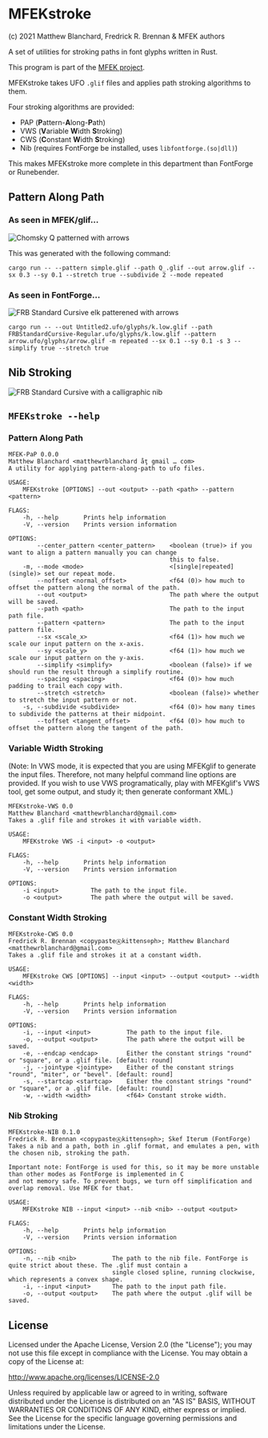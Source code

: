 # MFEKstroke

(c) 2021 Matthew Blanchard, Fredrick R. Brennan & MFEK authors

A set of utilities for stroking paths in font glyphs written in Rust.

This program is part of the [MFEK project](https://github.com/MFEK/).

MFEKstroke takes UFO `.glif` files and applies path stroking algorithms to them.

Four stroking algorithms are provided:

* PAP (**P**attern-**A**long-**P**ath)
* VWS (**V**ariable **W**idth **S**troking)
* CWS (**C**onstant **W**idth **S**troking)
* Nib (requires FontForge be installed, uses `libfontforge.(so|dll)`)

This makes MFEKstroke more complete in this department than FontForge or Runebender.

## Pattern Along Path
### As seen in MFEK/glif…
![Chomsky `Q` patterned with arrows](https://user-images.githubusercontent.com/310356/104128458-9ac66f00-5335-11eb-94d3-f458f6cfb464.png)

This was generated with the following command:

```
cargo run -- --pattern simple.glif --path Q_.glif --out arrow.glif --sx 0.3 --sy 0.1 --stretch true --subdivide 2 --mode repeated
```

### As seen in FontForge…
![FRB Standard Cursive `elk` patterened with arrows](https://user-images.githubusercontent.com/838783/104132949-8d69ae80-534e-11eb-811f-afd18e5fe405.png)

```
cargo run -- --out Untitled2.ufo/glyphs/k.low.glif --path FRBStandardCursive-Regular.ufo/glyphs/k.low.glif --pattern arrow.ufo/glyphs/arrow.glif -m repeated --sx 0.1 --sy 0.1 -s 3 --simplify true --stretch true
```

## Nib Stroking
![FRB Standard Cursive with a calligraphic nib](https://raw.githubusercontent.com/MFEK/stroke/main/docs/blob/MFEKstroke%20NIB%20Q.png)

## `MFEKstroke --help`
### Pattern Along Path
```
MFEK-PaP 0.0.0
Matthew Blanchard <matthewrblanchard åţ gmail … com>
A utility for applying pattern-along-path to ufo files.

USAGE:
    MFEKstroke [OPTIONS] --out <output> --path <path> --pattern <pattern>

FLAGS:
    -h, --help       Prints help information
    -V, --version    Prints version information

OPTIONS:
        --center_pattern <center_pattern>    <boolean (true)> if you want to align a pattern manually you can change
                                             this to false.
    -m, --mode <mode>                        <[single|repeated] (single)> set our repeat mode.
        --noffset <normal_offset>            <f64 (0)> how much to offset the pattern along the normal of the path.
        --out <output>                       The path where the output will be saved.
        --path <path>                        The path to the input path file.
        --pattern <pattern>                  The path to the input pattern file.
        --sx <scale_x>                       <f64 (1)> how much we scale our input pattern on the x-axis.
        --sy <scale_y>                       <f64 (1)> how much we scale our input pattern on the y-axis.
        --simplify <simplify>                <boolean (false)> if we should run the result through a simplify routine.
        --spacing <spacing>                  <f64 (0)> how much padding to trail each copy with.
        --stretch <stretch>                  <boolean (false)> whether to stretch the input pattern or not.
    -s, --subdivide <subdivide>              <f64 (0)> how many times to subdivide the patterns at their midpoint.
        --toffset <tangent_offset>           <f64 (0)> how much to offset the pattern along the tangent of the path.
````
### Variable Width Stroking
(Note: In VWS mode, it is expected that you are using MFEKglif to generate the input files. Therefore, not many helpful command line options are provided. If you wish to use VWS programatically, play with MFEKglif's VWS tool, get some output, and study it; then generate conformant XML.)

```
MFEKstroke-VWS 0.0
Matthew Blanchard <matthewrblanchard@gmail.com>
Takes a .glif file and strokes it with variable width.

USAGE:
    MFEKstroke VWS -i <input> -o <output>

FLAGS:
    -h, --help       Prints help information
    -V, --version    Prints version information

OPTIONS:
    -i <input>         The path to the input file.
    -o <output>        The path where the output will be saved.
```

### Constant Width Stroking

```
MFEKstroke-CWS 0.0
Fredrick R. Brennan <copypasteⒶkittens⊙ph>; Matthew Blanchard <matthewrblanchard@gmail.com>
Takes a .glif file and strokes it at a constant width.

USAGE:
    MFEKstroke CWS [OPTIONS] --input <input> --output <output> --width <width>

FLAGS:
    -h, --help       Prints help information
    -V, --version    Prints version information

OPTIONS:
    -i, --input <input>          The path to the input file.
    -o, --output <output>        The path where the output will be saved.
    -e, --endcap <endcap>        Either the constant strings "round" or "square", or a .glif file. [default: round]
    -j, --jointype <jointype>    Either of the constant strings "round", "miter", or "bevel". [default: round]
    -s, --startcap <startcap>    Either the constant strings "round" or "square", or a .glif file. [default: round]
    -w, --width <width>          <f64> Constant stroke width.
```

### Nib Stroking

```
MFEKstroke-NIB 0.1.0
Fredrick R. Brennan <copypasteⒶkittens⊙ph>; Skef Iterum (FontForge)
Takes a nib and a path, both in .glif format, and emulates a pen, with the chosen nib, stroking the path.

Important note: FontForge is used for this, so it may be more unstable than other modes as FontForge is implemented in C
and not memory safe. To prevent bugs, we turn off simplification and overlap removal. Use MFEK for that.

USAGE:
    MFEKstroke NIB --input <input> --nib <nib> --output <output>

FLAGS:
    -h, --help       Prints help information
    -V, --version    Prints version information

OPTIONS:
    -n, --nib <nib>          The path to the nib file. FontForge is quite strict about these. The .glif must contain a
                             single closed spline, running clockwise, which represents a convex shape.
    -i, --input <input>      The path to the input path file.
    -o, --output <output>    The path where the output .glif will be saved.
```

## License

Licensed under the Apache License, Version 2.0 (the "License");
you may not use this file except in compliance with the License.
You may obtain a copy of the License at:

http://www.apache.org/licenses/LICENSE-2.0

Unless required by applicable law or agreed to in writing, software
distributed under the License is distributed on an "AS IS" BASIS,
WITHOUT WARRANTIES OR CONDITIONS OF ANY KIND, either express or implied.
See the License for the specific language governing permissions and
limitations under the License.
